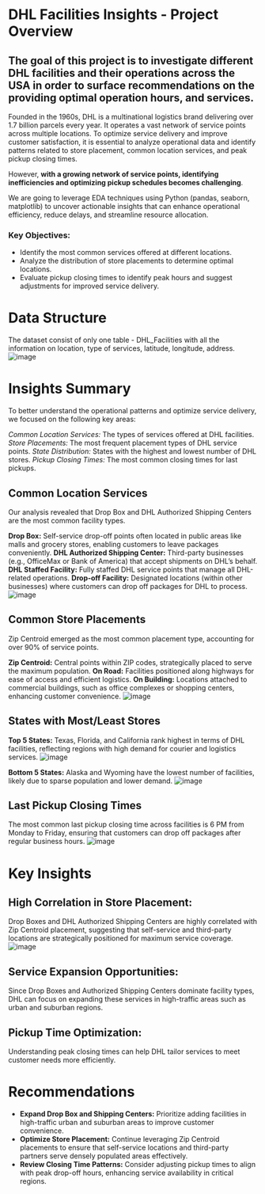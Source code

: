 # DHL Facilities Insights - Project Overview

## The goal of this project is to investigate different DHL facilities and their operations across the USA in order to surface recommendations on the providing optimal operation hours, and services.

Founded in the 1960s, DHL is a multinational logistics brand delivering over 1.7 billion parcels every year. It operates a vast network of service points across multiple locations. To optimize service delivery and improve customer satisfaction, it is essential to analyze operational data and identify patterns related to store placement, common location services, and peak pickup closing times.

However, **with a growing network of service points, identifying inefficiencies and optimizing pickup schedules becomes challenging**. 

We are going to leverage EDA techniques using Python (pandas, seaborn, matplotlib) to uncover actionable insights that can enhance operational efficiency, reduce delays, and streamline resource allocation.

### Key Objectives:

- Identify the most common services offered at different locations.
- Analyze the distribution of store placements to determine optimal locations.
- Evaluate pickup closing times to identify peak hours and suggest adjustments for improved service delivery.


# Data Structure
The dataset consist of only one table - DHL_Facilities with all the information on location, type of services, latitude, longitude, address. 
![image](https://github.com/user-attachments/assets/1cb3b5d0-6c69-4d29-aeb5-577960f7d5b7)


# Insights Summary

To better understand the operational patterns and optimize service delivery, we focused on the following key areas:

*Common Location Services:* The types of services offered at DHL facilities.
*Store Placements:* The most frequent placement types of DHL service points.
*State Distribution:* States with the highest and lowest number of DHL stores.
*Pickup Closing Times:* The most common closing times for last pickups.

## Common Location Services
Our analysis revealed that Drop Box and DHL Authorized Shipping Centers are the most common facility types.

**Drop Box:** Self-service drop-off points often located in public areas like malls and grocery stores, enabling customers to leave packages conveniently.
**DHL Authorized Shipping Center:** Third-party businesses (e.g., OfficeMax or Bank of America) that accept shipments on DHL’s behalf.
**DHL Staffed Facility:** Fully staffed DHL service points that manage all DHL-related operations.
**Drop-off Facility:** Designated locations (within other businesses) where customers can drop off packages for DHL to process.
![image](assets/location_type.png)

## Common Store Placements
Zip Centroid emerged as the most common placement type, accounting for over 90% of service points.

**Zip Centroid:** Central points within ZIP codes, strategically placed to serve the maximum population.
**On Road:** Facilities positioned along highways for ease of access and efficient logistics.
**On Building:** Locations attached to commercial buildings, such as office complexes or shopping centers, enhancing customer convenience.
![image](assets/store_placement.png)

## States with Most/Least Stores
**Top 5 States:** Texas, Florida, and California rank highest in terms of DHL facilities, reflecting regions with high demand for courier and logistics services.
![image](assets/topcity.png)

**Bottom 5 States:** Alaska and Wyoming have the lowest number of facilities, likely due to sparse population and lower demand.
![image](assets/bottomcity.png)

## Last Pickup Closing Times
The most common last pickup closing time across facilities is 6 PM from Monday to Friday, ensuring that customers can drop off packages after regular business hours.
![image](assets/closingtime.png)

# Key Insights

## High Correlation in Store Placement:
Drop Boxes and DHL Authorized Shipping Centers are highly correlated with Zip Centroid placement, suggesting that self-service and third-party locations are strategically positioned for maximum service coverage.
![image](assets/corr.png)


## Service Expansion Opportunities:
Since Drop Boxes and Authorized Shipping Centers dominate facility types, DHL can focus on expanding these services in high-traffic areas such as urban and suburban regions.

## Pickup Time Optimization:
Understanding peak closing times can help DHL tailor services to meet customer needs more efficiently.


# Recommendations

- **Expand Drop Box and Shipping Centers:** Prioritize adding facilities in high-traffic urban and suburban areas to improve customer convenience.
- **Optimize Store Placement:** Continue leveraging Zip Centroid placements to ensure that self-service locations and third-party partners serve densely populated areas effectively.
- **Review Closing Time Patterns:** Consider adjusting pickup times to align with peak drop-off hours, enhancing service availability in critical regions.
